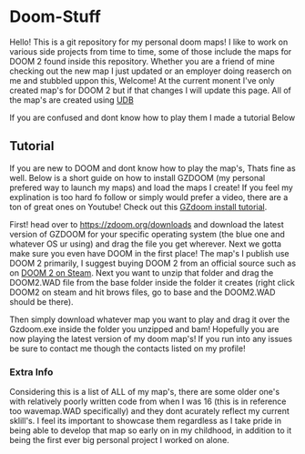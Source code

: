 # Doom-Stuff

Hello! This is a git repository for my personal doom maps! I like to work on various side projects from time to time, some of those include the maps for DOOM 2 found inside this repository. Whether you are a friend of mine checking out the new map I just updated or an employer doing reaserch on me and stubbled uppon this, Welcome! At the current monent I've only created map's for DOOM 2 but if that changes I will update this page. All of the map's are created using [UDB](https://forum.zdoom.org/viewtopic.php?t=66745)

If you are confused and dont know how to play them I made a tutorial Below

## Tutorial

If you are new to DOOM and dont know how to play the map's, Thats fine as well. Below is a short guide on how to install GZDOOM (my personal prefered way to launch my maps) and load the maps I create! If you feel my explination is too hard fo follow or simply would prefer a video, there are a ton of great ones on Youtube! Check out this [GZdoom install tutorial](https://www.youtube.com/watch?v=cWS-FKD-vrw).

First! head over to https://zdoom.org/downloads and download the latest version of GZDOOM for your specific operating system (the blue one and whatever OS ur using) and drag the file you get wherever. Next we gotta make sure you even have DOOM in the first place! The map's I publish use DOOM 2 primarily, I suggest buying DOOM 2 from an official source such as on [DOOM 2 on Steam](https://store.steampowered.com/app/2300/DOOM_II/). Next you want to unzip that folder and drag the DOOM2.WAD file from the base folder inside the folder it creates (right click DOOM2 on steam and hit brows files, go to base and the DOOM2.WAD should be there).

Then simply download whatever map you want to play and drag it over the Gzdoom.exe inside the folder you unzipped and bam! Hopefully you are now playing the latest version of my doom map's! If you run into any issues be sure to contact me though the contacts listed on my profile!

### Extra Info

Considering this is a list of ALL of my map's, there are some older one's with relatively poorly written code from when I was 16 (this is in reference too wavemap.WAD specifically) and they dont acurately reflect my current sklill's. I feel its important to showcase them regardless as I take pride in being able to develop that map so early on in my childhood, in addition to it being the first ever big personal project I worked on alone.
